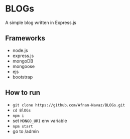 # BLOGs

A simple blog written in Express.js

## Frameworks

- node.js
- express.js
- mongoDB
- mongoose
- ejs
- bootstrap

## How to run

- `git clone https://github.com/Afnan-Navaz/BLOGs.git`
- `cd BlOGs`
- `npm i`
- set `MONGO_URI` env variable
- `npm start`
- go to /admin

